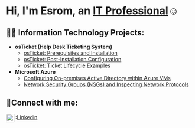 <h1>Hi, I'm Esrom, an <a href="https://www.linkedin.com/in/esrom-z-74057633a/">IT Professional</a>☺</h1>

<h2>👨‍💻 Information Technology Projects:</h2>

- <b>osTicket (Help Desk Ticketing System)</b>
  - [osTicket: Prerequisites and Installation](https://github.com/united16/ostickets-prereqs)
  - [osTicket: Post-Installation Configuration](https://github.com/united16/post-install-config)
  - [osTicket: Ticket Lifecycle Examples](https://github.com/united16/ticket-lifecycle)
- <b>Microsoft Azure</b>
  - [Configuring On-premises Active Directory within Azure VMs](https://github.com/joshmadakorcc/configure-ad)
  - [Network Security Groups (NSGs) and Inspecting Network Protocols](https://github.com/joshmadakorcc/azure-network-protocols)

<h2>🤳Connect with me:</h2>

<img align="left" alt="Josh | LinkedIn" width="22px" src="https://cdn.jsdelivr.net/npm/simple-icons@v3/icons/linkedin.svg" />

:<a href="https://www.linkedin.com/in/esrom-z-74057633a/">Linkedin</a>
